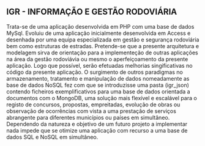 IGR - INFORMAÇÃO E GESTÃO RODOVIÁRIA
------------------------------------
Trata-se de uma aplicação desenvolvida em PHP com uma base de dados MySql.
Evoluiu de uma aplicação inicialmente desenvolvida em Access e desenhada por uma equipa especializada em gestão e segurança rodoviária bem como estruturas de estradas.
Pretende-se que a presente arquitetura e modelagem sirva de orientação para a implementeção de outras aplicações na área da gestão rodoviávia ou mesmo o aperfeiçoamento da presente aplicação.
Logo que possível, serão efetuadas melhorias singificativas no código da presente aplicação.
O surgimento de outros paradigmas no armazenamento, tratamento e manipulação de dados nomeadamente as base de dados NoSQL fez com que se introduzisse uma pasta (igr_json) contendo ficheiros exemplificativos para uma base de dados orientada a documentos com o MongoDB, uma solução mais flexível e escalável para o registo de concursos, propostas, empreitadas, evolução de obras ou observação de ocorrências com vista a uma prestação de serviços abrangente para diferentes municípios ou países em simultâneo.
Dependendo da natureza e objetivo de um futuro projeto a implementar nada impede que se otimize uma aplicação com recurso a uma base de dados SQL e NoSQL em simultâneo.


